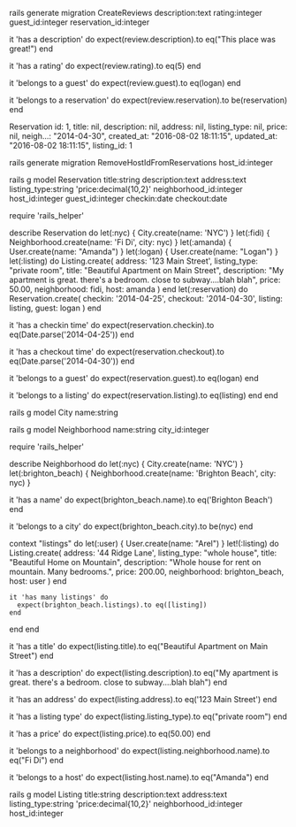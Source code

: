 rails generate migration CreateReviews description:text rating:integer guest_id:integer reservation_id:integer


it 'has a description' do
  expect(review.description).to eq("This place was great!")
end

it 'has a rating' do
  expect(review.rating).to eq(5)
end

it 'belongs to a guest' do
  expect(review.guest).to eq(logan)
end

it 'belongs to a reservation' do
  expect(review.reservation).to be(reservation)
end




Reservation id: 1, title: nil, description: nil, address: nil, listing_type: nil, price: nil, neigh...: "2014-04-30", created_at: "2016-08-02 18:11:15", updated_at: "2016-08-02 18:11:15", listing_id: 1

rails generate migration RemoveHostIdFromReservations host_id:integer


rails g model Reservation title:string description:text address:text listing_type:string 'price:decimal{10,2}' neighborhood_id:integer host_id:integer guest_id:integer checkin:date checkout:date

require 'rails_helper'

describe Reservation do
  let(:nyc) { City.create(name: 'NYC') }
  let(:fidi) { Neighborhood.create(name: 'Fi Di', city: nyc) }
  let(:amanda) { User.create(name: "Amanda") }
  let(:logan) { User.create(name: "Logan") }
  let(:listing) do
    Listing.create(
      address: '123 Main Street',
      listing_type: "private room",
      title: "Beautiful Apartment on Main Street",
      description: "My apartment is great. there's a bedroom. close to subway....blah blah",
      price: 50.00,
      neighborhood: fidi,
      host: amanda
    )
  end
  let(:reservation) do
    Reservation.create(
      checkin: '2014-04-25',
      checkout: '2014-04-30',
      listing: listing,
      guest: logan
    )
  end

  it 'has a checkin time' do
    expect(reservation.checkin).to eq(Date.parse('2014-04-25'))
  end

  it 'has a checkout time' do
    expect(reservation.checkout).to eq(Date.parse('2014-04-30'))
  end

  it 'belongs to a guest' do
    expect(reservation.guest).to eq(logan)
  end

  it 'belongs to a listing' do
    expect(reservation.listing).to eq(listing)
  end
end




rails g model City name:string


rails g model Neighborhood name:string city_id:integer

require 'rails_helper'

describe Neighborhood do
  let(:nyc) { City.create(name: 'NYC') }
  let(:brighton_beach) { Neighborhood.create(name: 'Brighton Beach', city: nyc) }

  it 'has a name' do
    expect(brighton_beach.name).to eq('Brighton Beach')
  end

  it 'belongs to a city' do
    expect(brighton_beach.city).to be(nyc)
  end

  context "listings" do
    let(:user) { User.create(name: "Arel") }
    let!(:listing) do
      Listing.create(
        address: '44 Ridge Lane',
        listing_type: "whole house",
        title: "Beautiful Home on Mountain",
        description: "Whole house for rent on mountain. Many bedrooms.",
        price: 200.00,
        neighborhood: brighton_beach,
        host: user
      )
    end

    it 'has many listings' do
      expect(brighton_beach.listings).to eq([listing])
    end
  end
end


it 'has a title' do
  expect(listing.title).to eq("Beautiful Apartment on Main Street")
end

it 'has a description' do
  expect(listing.description).to eq("My apartment is great. there's a bedroom. close to subway....blah blah")
end

it 'has an address' do
  expect(listing.address).to eq('123 Main Street')
end

it 'has a listing type' do
  expect(listing.listing_type).to eq("private room")
end

it 'has a price' do
  expect(listing.price).to eq(50.00)
end

it 'belongs to a neighborhood' do
  expect(listing.neighborhood.name).to eq("Fi Di")
end

it 'belongs to a host' do
  expect(listing.host.name).to eq("Amanda")
end

rails g model Listing title:string description:text address:text listing_type:string 'price:decimal{10,2}' neighborhood_id:integer host_id:integer
